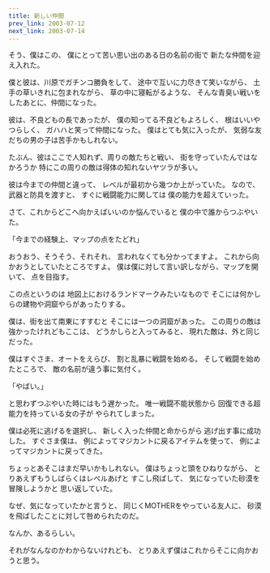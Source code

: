 ```yaml
---
title: 新しい仲間
prev_link: 2003-07-12
next_link: 2003-07-14
---
```

そう、僕はこの、
僕にとって苦い思い出のある日の名前の街で
新たな仲間を迎え入れた。

僕と彼は、川原でガチンコ勝負をして、
途中で互いに力尽きて笑いながら、
土手の草いきれに包まれながら、
草の中に寝転がるような、
そんな青臭い戦いをしたあとに、仲間になった。

彼は、不良どもの長であったが、
僕の知ってる不良どもよろしく、
根はいいやつらしく、
ガハハと笑って仲間になった。
僕はとても気に入ったが、
気弱な友だちの男の子は苦手かもしれない。

たぶん、彼はここで人知れず、周りの敵たちと戦い、
街を守っていたんではなかろうか
特にこの周りの敵は得体の知れないヤツラが多い。

彼は今までの仲間と違って、
レベルが最初から幾つか上がっていた。
なので、武器と防具を渡すと、
すぐに戦闘能力に関しては
僕の能力を超えていった。

さて、これからどこへ向かえばいいのか悩んでいると
僕の中で誰からつぶやいた。

「今までの経験上、マップの点をたどれ」

おうおう、そうそう、それそれ、
言われなくても分かってますよ。
これから向かおうとしていたところですよ。
僕は僕に対して言い訳しながら、マップを開いて、
点を目指す。

この点というのは
地図上におけるランドマークみたいなもので
そこには何かしらの建物や洞窟やらがあったりする。

僕は、街を出て南東にすすむと
そこには一つの洞窟があった。
この周りの敵は強かったけれどもここは、
どうかしらと入ってみると、
現れた敵は、外と同じだった。

僕はすぐさま、オートをえらび、
割と乱暴に戦闘を始める。
そして戦闘を始めたところで、
敵の名前が違う事に気付く。

「やばい。」

と思わずつぶやいた時にはもう遅かった。
唯一戦闘不能状態から
回復できる超能力を持っている女の子が
やられてしまった。

僕は必死に逃げるを選択し、
新しく入った仲間と命からがら
逃げ出す事に成功した。
すぐさま僕は、
例によってマジカントに戻るアイテムを使って、
例によってマジカントに戻ってきた。

ちょっとあそこはまだ早いかもしれない。
僕はちょっと頭をひねりながら、
とりあえずもうしばらくはレベルあげと
すこし飛ばして、
気になっていた砂漠を冒険しようかと
思い返していた。

なぜ、気になっていたかと言うと、
同じくMOTHERをやっている友人に、
砂漠を飛ばしたことに対して咎められたのだ。

なんか、あるらしい。

それがなんなのかわからないけれども、
とりあえず僕はこれからそこに向かおうと思う。

